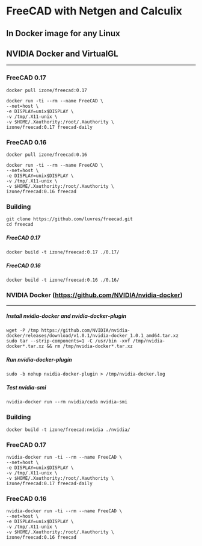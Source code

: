 # FreeCAD with Netgen and Calculix
## In Docker image for any Linux
## NVIDIA Docker and VirtualGL
-----
### FreeCAD 0.17
```
docker pull izone/freecad:0.17
```
```
docker run -ti --rm --name FreeCAD \
--net=host \
-e DISPLAY=unix$DISPLAY \
-v /tmp/.X11-unix \
-v $HOME/.Xauthority:/root/.Xauthority \
izone/freecad:0.17 freecad-daily
```
### FreeCAD 0.16
```
docker pull izone/freecad:0.16
```
```
docker run -ti --rm --name FreeCAD \
--net=host \
-e DISPLAY=unix$DISPLAY \
-v /tmp/.X11-unix \
-v $HOME/.Xauthority:/root/.Xauthority \
izone/freecad:0.16 freecad
```

### Building
```
git clone https://github.com/luvres/freecad.git
cd freecad
```
##### FreeCAD 0.17
```
docker build -t izone/freecad:0.17 ./0.17/
```
##### FreeCAD 0.16
```
docker build -t izone/freecad:0.16 ./0.16/
```

### NVIDIA Docker (https://github.com/NVIDIA/nvidia-docker)
-----
##### Install nvidia-docker and nvidia-docker-plugin
```
wget -P /tmp https://github.com/NVIDIA/nvidia-docker/releases/download/v1.0.1/nvidia-docker_1.0.1_amd64.tar.xz
sudo tar --strip-components=1 -C /usr/bin -xvf /tmp/nvidia-docker*.tar.xz && rm /tmp/nvidia-docker*.tar.xz
```
##### Run nvidia-docker-plugin
```
sudo -b nohup nvidia-docker-plugin > /tmp/nvidia-docker.log
```
##### Test nvidia-smi
```
nvidia-docker run --rm nvidia/cuda nvidia-smi
```

### Building
```
docker build -t izone/freecad:nvidia ./nvidia/
```

### FreeCAD 0.17
```
nvidia-docker run -ti --rm --name FreeCAD \
--net=host \
-e DISPLAY=unix$DISPLAY \
-v /tmp/.X11-unix \
-v $HOME/.Xauthority:/root/.Xauthority \
izone/freecad:0.17 freecad-daily
```
### FreeCAD 0.16
```
nvidia-docker run -ti --rm --name FreeCAD \
--net=host \
-e DISPLAY=unix$DISPLAY \
-v /tmp/.X11-unix \
-v $HOME/.Xauthority:/root/.Xauthority \
izone/freecad:0.16 freecad
```
